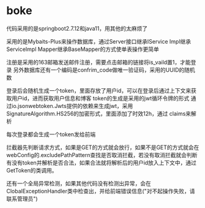 # boke
代码采用的是springboot2.7.12和java11，用其他的太麻烦了

采用的是Mybaits-Plus来操作数据库，通过Server接口继承IService
Impl继承ServiceImpl Mapper继承BaseMapper的方式使单表操作更简单

注册是采用的163邮箱发送邮件注册，需要点击邮箱的链接将is_vaild置1，才能登录
另外数据库还有一个编码是confrim_code做唯一验证码，采用的UUID的随机数

登录后会随机生成一个token，里面存放了用户id，可以在登录后通过上下文来获取用户id，进而获取用户信息和博客
token的生成是采用的jwt循环令牌的形式
通过io.jsonwebtoken.Jwts提供的依赖来生成jwt，采用SignatureAlgorithm.HS256的加密形式，里面添加了时效12h，通过 claims来解析       

每次登录都会生成一个token发给前端

拦截器先判断请求方式，如果是GET的方式就会放行，如果不是GET的方式就会在webConfig的.excludePathPattern查找是否取消拦截，若没有取消拦截就会判断有没有token并解析是否合法，如果合法就将解析后的用户id放入上下文中，通过GetToken的类调用。

还有一个全局异常检测，如果其他代码没有检测出异常，会在ClobalExceptionHandler类中检查出，并给前端错误信息("对不起操作失败，请联系管理员")

